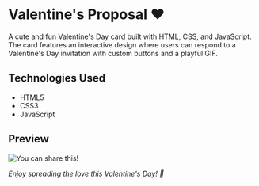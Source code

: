 # Valentine's Proposal ❤️

A cute and fun Valentine's Day card built with HTML, CSS, and JavaScript. The card features an interactive design where users can respond to a Valentine's Day invitation with custom buttons and a playful GIF.

## Technologies Used
- HTML5
- CSS3
- JavaScript

## Preview
![You can share this!](https://prantikm07.github.io/Valentines-Card/)

*Enjoy spreading the love this Valentine's Day! 💖*
